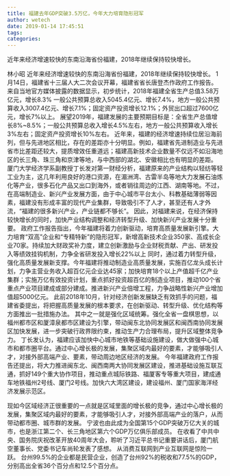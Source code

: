 ```yaml
---
title: 福建去年GDP突破3.5万亿，今年大力培育隐形冠军
author: wetech
date: 2019-01-14 17:45:51
tags: 
categories: 
---
```

近年来经济增速较快的东南沿海省份福建，2018年继续保持较快增长。
<!-- more -->
林小昭
近年来经济增速较快的东南沿海省份福建，2018年继续保持较快增长。
1月14日，福建省十三届人大二次会议开幕，福建省省长唐登杰作政府工作报告。
来自当地官方媒体披露的数据显示，初步统计，2018年福建全省生产总值3.58万亿元，增长8.3%
一般公共预算总收入5045.4亿元、增长7.4%，地方一般公共预算收入3007.4亿元、增长7.1%；固定资产投资增长12.1%；外贸出口超过7600亿元，增长7%以上。
展望2019年，福建发展的主要预期目标是：全省生产总值增长8%~8.5%；一般公共预算总收入增长4.5%左右，地方一般公共预算收入增长3%左右；固定资产投资增长10%左右。
近年来，福建的经济增速持续位居沿海前列，但与先进地区相比，存在的差距亦十分明显。例如，福建省先进制造业与先进省市比差距还较大，提质增效任重道远；福建高新技术企业数量不仅远不如沿海地区的长三角、珠三角和京津等地，与中西部的湖北、安徽相比也有明显的差距。
厦门大学经济学系副教授丁长发对第一财经分析，福建原来的产业结构以轻纺等轻工业为主，这几年利用良好的港口资源，在湄洲湾、古雷半岛等地大力发展石油炼化等产业，很多石化产品又出口到海外，或者销往周边的江西、湖南等地。不过，在高端制造业、新兴产业发展方面，由于中心城市平台太小、科教基础薄弱等因素，福建没有形成丰富的现代产业集群，导致吸引不了人才，甚至还有人才外流，“福建的很多新兴产业，产业链都不够长”。
因此，对福建来说，在经济保持较快增长的同时，加快产业结构调整和经济转型升级、加快新兴产业发展十分重要。
政府工作报告指出，今年福建将着力创新驱动，培育高质量发展新引擎。大力培育“双高”企业和“专精特新”的隐形冠军，新增高新技术企业350家、高成长企业70家。持续加大财政奖补力度，建立创新激励与企业财税贡献、产出、研发投入等绩效挂钩机制，力争全省研发投入增长22%以上
同时，通过着力转型升级，强化高质量发展新支撑。今年福建将推动制造业高质量发展，实施百亿龙头成长计划，力争主营业务收入超百亿元企业达45家；加快培育18个以上产值超千亿产业集群；实施万亿有效投资计划，重点抓好投资超百亿的制造业项目，推动100个省重点产业项目建成或部分建成。推进新兴产业倍增工程，力争战略性新兴产业增加值超5000亿元。
此前2018年10月，针对经济创新发展缺乏有效抓手的问题，福建省委提出，将把握高质量发展的根本要求，在创新驱动、转型升级、优化结构等方面推出一批措施办法。
其中之一就是强化区域统筹。强化全省一盘棋思想，以福州都市区和厦漳泉都市区建设为引擎，带动闽东北协同发展区和闽西南协同发展区加快发展，进一步突破行政界限约束，推动生产力合理布局，提升区域整体竞争力。
丁长发认为，福建应该加快中心城市地铁等基础设施建设，做大做强中心城市和都市圈平台。通过中心增长极的发展，集聚区域内最好的要素，才能够吸引人才，对接外部高端产业、要素，带动周边地区经济的发展。
今年福建政府工作报告还提出，将大力推进闽东北、闽西南两大协同发展区建设，推进基础设施互联互通，抓好149个重大协作项目，推动重点城际铁路、福厦客专等重大项目，建成通车地铁福州2号线、厦门2号线。加快六大湾区建设，建设福州、厦门国家海洋经济发展示范区。
 
 
现如今区域经济正很重要的一点就是区域里面的增长极的竞争，通过中心增长极的发展，集聚区域内最好的要素，才能够吸引人才，对接外部高端产业的落户，从而带动都市圈、城市群的发展。
宁波也由此成为全国第15个GDP突破万亿大关的城市，也是浙江第二个、长三角地区第六个GDP万亿俱乐部成员。
在收看了中共中央、国务院庆祝改革开放40周年大会，聆听了习近平总书记重要讲话后，厦门航空董事长、党委书记车尚轮发表了感想。
从消费互联网到产业互联网是惊险一跃。
台州99.5%的企业都是民营企业，创造了台州92%的税收和77.5%的GDP，分别高出全省36个百分点和12.5个百分点。
